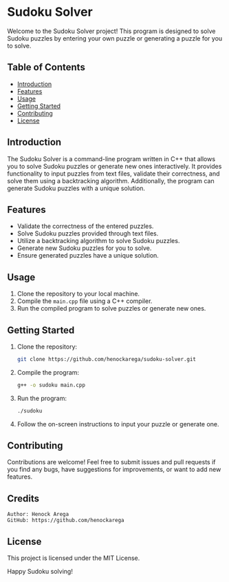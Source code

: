 # Sudoku Solver

Welcome to the Sudoku Solver project! This program is designed to solve Sudoku puzzles by entering your own puzzle or generating a puzzle for you to solve.

## Table of Contents
- [Introduction](#introduction)
- [Features](#features)
- [Usage](#usage)
- [Getting Started](#getting-started)
- [Contributing](#contributing)
- [License](#license)

## Introduction
The Sudoku Solver is a command-line program written in C++ that allows you to solve Sudoku puzzles or generate new ones interactively. It provides functionality to input puzzles from text files, validate their correctness, and solve them using a backtracking algorithm. Additionally, the program can generate Sudoku puzzles with a unique solution.

## Features
- Validate the correctness of the entered puzzles.
- Solve Sudoku puzzles provided through text files.
- Utilize a backtracking algorithm to solve Sudoku puzzles.
- Generate new Sudoku puzzles for you to solve.
- Ensure generated puzzles have a unique solution.

## Usage
1. Clone the repository to your local machine.
2. Compile the `main.cpp` file using a C++ compiler.
3. Run the compiled program to solve puzzles or generate new ones.

## Getting Started
1. Clone the repository:
   ```sh
   git clone https://github.com/henockarega/sudoku-solver.git

2. Compile the program:
   ```sh
   g++ -o sudoku main.cpp

3. Run the program:
   ```sh
   ./sudoku

4. Follow the on-screen instructions to input your puzzle or generate one.

## Contributing
Contributions are welcome! Feel free to submit issues and pull requests if you find any bugs, have suggestions for improvements, or want to add new features.

## Credits
    Author: Henock Arega
    GitHub: https://github.com/henockarega

## License
This project is licensed under the MIT License.

Happy Sudoku solving!
